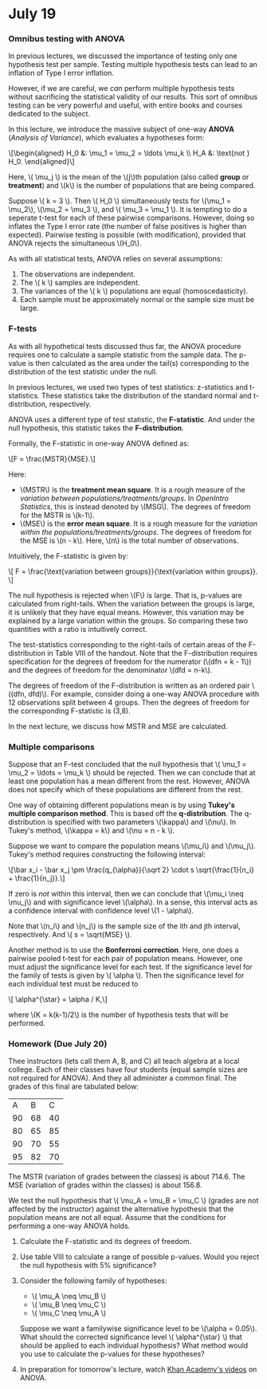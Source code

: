 # July 19

### Omnibus testing with ANOVA

In previous lectures, we discussed the importance of testing only one
hypothesis test per sample. Testing multiple hypothesis tests can lead
to an inflation of Type I error inflation.

However, if we are careful, we *can* perform multiple hypothesis tests
without sacrificing the statistical validity of our results. This sort
of omnibus testing can be very powerful and useful, with entire books
and courses dedicated to the subject.

In this lecture, we introduce the massive subject of one-way **ANOVA**
(*Analysis of Variance*), which evaluates a hypotheses form:

\\[\begin{aligned}
H_0 &: \mu_1 = \mu_2 = \ldots \mu_k \\\\
H_A &: \text{not } H_0.
\end{aligned}\\]

Here, \\( \mu_j \\) is the mean of the \\(j\\)th population (also called
**group** or **treatment**) and \\(k\\) is the number of populations that
are being compared.

Suppose \\( k = 3 \\). Then \\( H_0 \\) simultaneously tests for
\\(\mu_1 = \mu_2\\), \\(\mu_2 = \mu_3 \\), and \\( \mu_3 = \mu_1 \\). It
is tempting to do a seperate t-test for each of these pairwise comparisons.
However, doing so inflates the Type I error rate (the number of false
positives is higher than expected). Pairwise testing is possible (with
modification), provided that ANOVA rejects the simultaneous \\(H_0\\).

As with all statistical tests, ANOVA relies on several assumptions:

1. The observations are independent.
2. The \\( k \\) samples are independent.
3. The variances of the \\( k \\) populations are equal (homoscedasticity).
4. Each sample must be approximately normal or the sample size must be
   large.

### F-tests

As with all hypothetical tests discussed thus far, the ANOVA procedure
requires one to calculate a sample statistic from the sample data. The
p-value is then calculated as the area under the tail(s) corresponding to
the distribution of the test statistic under the null.

In previous lectures, we used two types of test statistics: z-statistics and
t-statistics. These statistics take the distribution of the standard normal
and t-distribution, respectively.

ANOVA uses a different type of test statistic, the **F-statistic**. And under
the null hypothesis, this statistic takes the **F-distribution**.

Formally, the F-statistic in one-way ANOVA defined as:

\\[F = \frac{MSTR}{MSE}.\\]

Here:

* \\(MSTR\\) is the **treatment mean square**. It is a rough measure of the
  *variation between populations/treatments/groups*. In *OpenIntro Statistics*,
  this is instead denoted by \\(MSG\\). The degrees of freedom for the MSTR
  is \\(k-1\\).
* \\(MSE\\) is the **error mean square**. It is a rough measure for the
  *variation within the populations/treatments/groups*. The degrees of freedom
  for the MSE is \\(n - k\\). Here, \\(n\\) is the total number of observations.

Intuitively, the F-statistic is given by:

\\[
F = \frac{\text{variation between groups}}{\text{variation within groups}}.
\\]

The null hypothesis is rejected when \\(F\\) is large. That is, p-values are
calculated from right-tails. When the variation between the groups is large,
it is unlikely that they have equal means. However, this variation may be
explained by a large variation within the groups. So comparing these two
quantities with a ratio is intuitively correct.

The test-statistics corresponding to the right-tails of certain areas of the
F-distribution in Table VIII of the handout. Note that the F-distribution
requires specification for the degrees of freedom for the numerator
(\\(dfn = k - 1\\)) and the degrees of freedom for the denominator
\\(dfd = n-k\\).

The degrees of freedom of the F-distribution is written as an ordered pair
\\((dfn, dfd)\\). For example, consider doing a one-way ANOVA procedure with
12 observations split between 4 groups. Then the degrees of freedom for the
corresponding F-statistic is (3,8).

In the next lecture, we discuss how MSTR and MSE are calculated.

### Multiple comparisons

Suppose that an F-test concluded that the null hypothesis that
\\( \mu_1 = \mu_2 = \ldots = \mu_k \\) should be rejected. Then we can
conclude that at least one population has a mean different from the rest. However,
ANOVA does not specify which of these populations are different from the
rest.

One way of obtaining different populations mean is by using
**Tukey's multiple comparison method**. This is based off the
**q-distribution**. The q-distribution is specified with two parameters \\(\kappa\\)
and \\(\nu\\). In Tukey's method, \\(\kappa = k\\) and \\(\nu = n - k \\).

Suppose we want to compare the population means \\(\mu_i\\) and \\(\mu_j\\). Tukey's
method requires constructing the following interval:

\\[\bar x_i - \bar x_j \pm \frac{q_{\alpha}}{\sqrt 2} \cdot s \sqrt{\frac{1}{n_i} +
\frac{1}{n_j}}.\\]

If zero is *not* within this interval, then we can conclude that \\(\mu_i \neq \mu_j\\)
and with significance level \\(\alpha\\). In a sense, this interval acts
as a confidence interval with confidence level \\(1 - \alpha\\).

Note that \\(n_i\\) and \\(n_j\\) is the sample size of the ith and jth interval,
respectively. And \\( s = \sqrt{MSE} \\).

Another method is to use the **Bonferroni correction**. Here, one does a pairwise
pooled t-test for each pair of population means. However, one must adjust the
significance level for each test. If the significance level for the family of tests
is given by \\( \alpha \\). Then the significance level for each individual test
must be reduced to

\\[ \alpha^{\star} = \alpha / K,\\]

where \\(K = k(k-1)/2\\) is the number of hypothesis tests that will be performed.

### Homework (Due July 20)

Thee instructors (lets call them A, B, and C) all teach algebra at a local college.
Each of their classes have four students (equal sample sizes are not required
for ANOVA). And they all administer a common final. The grades of this final
are tabulated below:

<table>
  <tr>
    <td>A</td>
    <td>B</td>
    <td>C</td>
  </tr>
  <tr>
    <td>90</td>
    <td>68</td>
    <td>40</td>
  </tr>
  <tr>
    <td>80</td>
    <td>65</td>
    <td>85</td>
  </tr>
  <tr>
    <td>90</td>
    <td>70</td>
    <td>55</td>
  </tr>
  <tr>
    <td>95</td>
    <td>82</td>
    <td>70</td>
  </tr>
</table>

The MSTR (variation of grades between the classes) is about 714.6.
The MSE (variation of grades within the classes) is about 156.8.

We test the null hypothesis that \\( \mu_A = \mu_B = \mu_C \\) (grades are not
affected by the instructor) against the alternative hypothesis that the
population means are not all equal. Assume that the conditions for performing
a one-way ANOVA holds.

1. Calculate the F-statistic and its degrees of freedom.
2. Use table VIII to calculate a range of possible p-values. Would you reject the
   null hypothesis with 5% significance?
3. Consider the following family of hypotheses:
    - \\( \mu_A \neq \mu_B \\)
    - \\( \mu_B \neq \mu_C \\)
    - \\( \mu_C \neq \mu_A \\)
    
   Suppose we want a familywise significance level to be \\(\alpha = 0.05\\). What
   should the corrected significance level \\( \alpha^{\star} \\) that should be
   applied to each individual hypothesis? What method would you use to calculate
   the p-values for these hypotheses?
4. In preparation for tomorrow's lecture, watch [Khan Academy's videos][vids] on
   ANOVA.


[vids]: https://www.khanacademy.org/math/statistics-probability/analysis-of-variance-anova-library#analysis-of-variance-anova